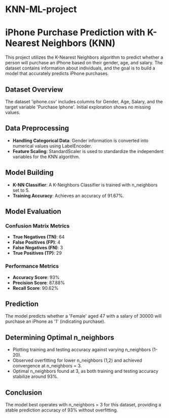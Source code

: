 # KNN-ML-project

# iPhone Purchase Prediction with K-Nearest Neighbors (KNN)

This project utilizes the K-Nearest Neighbors algorithm to predict whether a person will purchase an iPhone based on their gender, age, and salary. The dataset contains information about individuals, and the goal is to build a model that accurately predicts iPhone purchases.

## Dataset Overview

The dataset 'iphone.csv' includes columns for Gender, Age, Salary, and the target variable 'Purchase Iphone'. Initial exploration shows no missing values.

## Data Preprocessing

- **Handling Categorical Data**: Gender information is converted into numerical values using LabelEncoder.
- **Feature Scaling**: StandardScaler is used to standardize the independent variables for the KNN algorithm.

## Model Building

- **K-NN Classifier**: A K-Neighbors Classifier is trained with n_neighbors set to 5.
- **Training Accuracy**: Achieves an accuracy of 91.67%.

## Model Evaluation

### Confusion Matrix Metrics

- **True Negatives (TN)**: 64
- **False Positives (FP)**: 4
- **False Negatives (FN)**: 3
- **True Positives (TP)**: 29

### Performance Metrics

- **Accuracy Score**: 93%
- **Precision Score**: 87.88%
- **Recall Score**: 90.62%

## Prediction

The model predicts whether a 'Female' aged 47 with a salary of 30000 will purchase an iPhone as '1' (indicating purchase).

## Determining Optimal n_neighbors

- Plotting training and testing accuracy against varying n_neighbors (1-20).
- Observed overfitting for lower n_neighbors (1,2) and achieved convergence at n_neighbors = 3.
- Optimal n_neighbors found at 3, as both training and testing accuracy stabilize around 93%.

## Conclusion

The model best operates with n_neighbors = 3 for this dataset, providing a stable prediction accuracy of 93% without overfitting.
